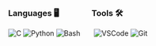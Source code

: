 ### &nbsp; Languages 🖥 &nbsp; &nbsp; &nbsp; &nbsp; &nbsp; &nbsp; &nbsp; &nbsp; Tools 🛠️
&nbsp; ![C](https://img.shields.io/badge/-C-000000?style=flat&logo=c) ![Python](https://img.shields.io/badge/-Python-000000?style=flat&logo=python) ![Bash](https://img.shields.io/badge/-Bash-000000?style=flat&logo=gnu%20bash) &nbsp; &nbsp; &nbsp; ![VSCode](https://img.shields.io/badge/-VSCode-000000?style=flat&logo=visual-studio-code&logoColor=007acc) ![Git](https://img.shields.io/badge/-Git-000000?style=flat&logo=git&logoColor=FFFFFF)
